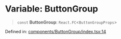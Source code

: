 # Variable: ButtonGroup

> `const` **ButtonGroup**: `React.FC`\<`ButtonGroupProps`\>

Defined in: [components/ButtonGroup/index.tsx:14](https://github.com/onyx-og/prismal-react/blob/58f2a21f9ad6834702d56e0dc3c10bd54a012008/src/components/ButtonGroup/index.tsx#L14)
